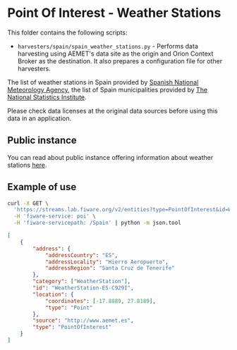 # Point Of Interest - Weather Stations

This folder contains the following scripts:

-   `harvesters/spain/spain_weather_stations.py` - Performs data harvesting
    using AEMET's data site as the origin and Orion Context Broker as the
    destination. It also prepares a configuration file for other harvesters.

The list of weather stations in Spain provided by
[Spanish National Meteorology Agency](http://aemet.es), the list of Spain
municipalities provided by
[The National Statistics Institute](http://ine.es/en/).

Please check data licenses at the original data sources before using this data
in an application.

## Public instance

You can read about public instance offering information about weather stations
[here](../../gsma.md).

## Example of use

```bash
curl -X GET \
  'https://streams.lab.fiware.org/v2/entities?type=PointOfInterest&id=WeatherStation-ES-C929I' \
  -H 'fiware-service: poi' \
  -H 'fiware-servicepath: /Spain' | python -m json.tool
```

```json
[
    {
        "address": {
            "addressCountry": "ES",
            "addressLocality": "Hierro Aeropuerto",
            "addressRegion": "Santa Cruz de Tenerife"
        },
        "category": ["WeatherStation"],
        "id": "WeatherStation-ES-C929I",
        "location": {
            "coordinates": [-17.8889, 27.8189],
            "type": "Point"
        },
        "source": "http://www.aemet.es",
        "type": "PointOfInterest"
    }
]
```
